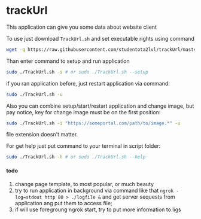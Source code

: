 # trackUrl
This application can give you some data about website client

To use just download `TrackUrl.sh` and set executable rights using command 
```bash
wget -q https://raw.githubusercontent.com/studentota2lvl/trackUrl/master/TrackUrl.sh -O ./TrackUrl.sh && chmod 755 $_
```
Than enter command to setup and run application
```bash
sudo ./TrackUrl.sh -s # or sudo ./TrackUrl.sh --setup
```

if you ran application before, just restart application via command:
```bash
sudo ./TrackUrl.sh -u
```

Also you can combine setup/start/restart application and change image, but pay notice, key for change image must be on the first position:
```bash
sudo ./TrackUrl.sh -i "https://someportal.com/path/to/image.*" -u 
```
file extension doesn't matter.

For get help just put command to your terminal in script folder:
```bash
sudo ./TrackUrl.sh -h # or sudo ./TrackUrl.sh --help
```

#### todo
1. change page template, to most popular, or much beauty
2. try to run application in background via command like that `ngrok -log=stdout http 80 > ./logfile &` and get server sequests from application ang put them to access file;
3. if will use foregroung ngrok start, try to put more information to ligs